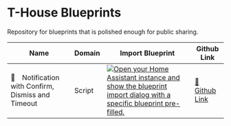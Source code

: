 # T-House Blueprints
Repository for blueprints that is polished enough for public sharing.

| Name | Domain | Import Blueprint | Github Link |
| --- | --- | --- | --- |
| 🔔 Notification with Confirm, Dismiss and Timeout | Script | [![Open your Home Assistant instance and show the blueprint import dialog with a specific blueprint pre-filled.](https://my.home-assistant.io/badges/blueprint_import.svg)](https://my.home-assistant.io/redirect/blueprint_import/?blueprint_url=https%3A%2F%2Fgithub.com%2Fsamuelthng%2Ft-house-blueprints%2Fblob%2Fmain%2Fnotifications.yaml) | [🔗 Github Link](https://github.com/samuelthng/t-house-blueprints/blob/main/notifications.yaml) |
